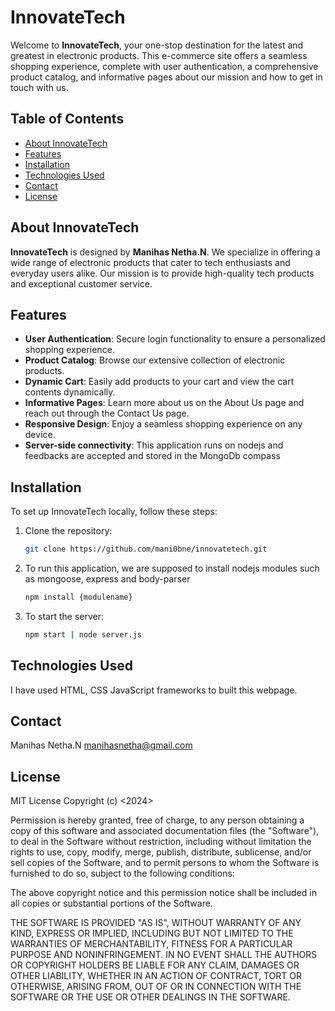 # InnovateTech

Welcome to **InnovateTech**, your one-stop destination for the latest and greatest in electronic products. This e-commerce site offers a seamless shopping experience, complete with user authentication, a comprehensive product catalog, and informative pages about our mission and how to get in touch with us.

## Table of Contents

- [About InnovateTech](#about-innovatetech)
- [Features](#features)
- [Installation](#installation)
- [Technologies Used](#technologies-used)
- [Contact](#contact)
- [License](#license)

## About InnovateTech

**InnovateTech** is designed by **Manihas Netha.N**. We specialize in offering a wide range of electronic products that cater to tech enthusiasts and everyday users alike. Our mission is to provide high-quality tech products and exceptional customer service.

## Features

- **User Authentication**: Secure login functionality to ensure a personalized shopping experience.
- **Product Catalog**: Browse our extensive collection of electronic products.
- **Dynamic Cart**: Easily add products to your cart and view the cart contents dynamically.
- **Informative Pages**: Learn more about us on the About Us page and reach out through the Contact Us page.
- **Responsive Design**: Enjoy a seamless shopping experience on any device.
- **Server-side connectivity**: This application runs on nodejs and  feedbacks are accepted and stored in the MongoDb compass

## Installation

To set up InnovateTech locally, follow these steps:

1. Clone the repository:
   ```bash
   git clone https://github.com/mani0bne/innovatetech.git

2. To run this application, we are supposed to install nodejs modules such as mongoose, express and body-parser
   ```bash
   npm install {modulename}

3. To start the server:
   ```bash
   npm start | node server.js

## Technologies Used
I have used HTML, CSS  JavaScript frameworks to built this webpage.

## Contact
Manihas Netha.N
manihasnetha@gmail.com

## License
MIT License
Copyright (c) <2024> <copyright InnnovateTech>

Permission is hereby granted, free of charge, to any person obtaining a copy of this software and associated documentation files (the "Software"), to deal in the Software without restriction, including without limitation the rights to use, copy, modify, merge, publish, distribute, sublicense, and/or sell copies of the Software, and to permit persons to whom the Software is furnished to do so, subject to the following conditions:

The above copyright notice and this permission notice shall be included in all copies or substantial portions of the Software.

THE SOFTWARE IS PROVIDED "AS IS", WITHOUT WARRANTY OF ANY KIND, EXPRESS OR IMPLIED, INCLUDING BUT NOT LIMITED TO THE WARRANTIES OF MERCHANTABILITY, FITNESS FOR A PARTICULAR PURPOSE AND NONINFRINGEMENT. IN NO EVENT SHALL THE AUTHORS OR COPYRIGHT HOLDERS BE LIABLE FOR ANY CLAIM, DAMAGES OR OTHER LIABILITY, WHETHER IN AN ACTION OF CONTRACT, TORT OR OTHERWISE, ARISING FROM, OUT OF OR IN CONNECTION WITH THE SOFTWARE OR THE USE OR OTHER DEALINGS IN THE SOFTWARE.



